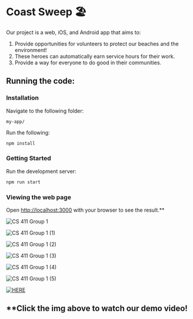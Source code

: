 # Coast Sweep 🏖️

Our project is a web, iOS, and Android app that aims to:  
1. Provide opportunities for volunteers to protect our beaches and the environment!
2. These heroes can automatically earn service hours for their work.
3. Provide a way for everyone to do good in their communities. 

## Running the code:

### Installation
Navigate to the following folder:
```
my-app/
```

Run the following:

```bash
npm install
```

### Getting Started

Run the development server:

```bash
npm run start
```

### Viewing the web page

Open [http://localhost:3000](http://localhost:3000) with your browser to see the result.**

![CS 411 Group 1 ](https://user-images.githubusercontent.com/70560542/206868545-0c6d4cf6-482e-44c8-b583-da94686be3c9.jpg)

![CS 411 Group 1  (1)](https://user-images.githubusercontent.com/70560542/206868566-e359fc47-2c5a-41be-9018-a884b7765ee5.jpg)

![CS 411 Group 1  (2)](https://user-images.githubusercontent.com/70560542/206868574-2d5f284c-389f-4ad2-8c15-61acdc1805db.jpg)

![CS 411 Group 1  (3)](https://user-images.githubusercontent.com/70560542/206868579-4a42cc23-aa1e-42cf-a6ba-486e530bc35a.jpg)

![CS 411 Group 1  (4)](https://user-images.githubusercontent.com/70560542/206868581-3ad4b948-8092-4b36-991e-f1d157930ddd.jpg)

![CS 411 Group 1  (5)](https://user-images.githubusercontent.com/70560542/206868588-f3f74894-ef7d-43fd-8df5-a8a5013def08.jpg)

[![HERE](https://img.youtube.com/vi/oQeKaJjArJg/0.jpg)](https://www.youtube.com/watch?v=oQeKaJjArJg)
## **Click the img above to watch our demo video!










